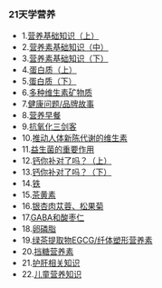 
### 21天学营养
* 1.[营养基础知识（上）](https://github.com/cary996/health/blob/master/day1/index.md)
* 2.[营养素基础知识（中）](https://github.com/cary996/health/blob/master/day2/index.md)
* 3.[营养素基础知识（下）](https://github.com/cary996/health/blob/master/day3/index.md)
* 4.[蛋白质（上）](https://github.com/cary996/health/blob/master/day4/index.md)
* 5.[蛋白质（下）](https://github.com/cary996/health/blob/master/day5/index.md)
* 6.[多种维生素矿物质](https://github.com/cary996/health/blob/master/day6/index.md)
* 7.[健康问题/品牌故事](https://github.com/cary996/health/blob/master/day7/index.md)
* 8.[营养早餐](https://github.com/cary996/health/blob/master/day8/index.md)
* 9.[抗氧化三剑客](https://github.com/cary996/health/blob/master/day9/index.md)
* 10.[推动人体新陈代谢的维生素](https://github.com/cary996/health/blob/master/day10/index.md)
* 11.[益生菌的重要作用](https://github.com/cary996/health/blob/master/day17/index.md)
* 12.[钙你补对了吗？（上）](https://github.com/cary996/health/blob/master/day11/index.md)
* 13.[钙你补对了吗？（下）](https://github.com/cary996/health/blob/master/day12/index.md)
* 14.[铁](https://github.com/cary996/health/blob/master/day13/index.md)
* 15.[茶黄素](https://github.com/cary996/health/blob/master/day14/index.md)
* 16.[银杏肉苁蓉、松果菊](https://github.com/cary996/health/blob/master/day15/index.md)
* 17.[GABA和酸枣仁](https://github.com/cary996/health/blob/master/day18/index.md)
* 18.[卵磷脂](https://github.com/cary996/health/blob/master/day16/index.md)
* 19.[绿茶提取物EGCG/纤体塑形营养素](https://github.com/cary996/health/blob/master/day19/index.md)
* 20.[挡糖营养素](https://github.com/cary996/health/blob/master/day20/index.md)
* 21.[护肝相关知识](https://github.com/cary996/health/blob/master/day21/index.md)
* 22.[儿童营养知识](https://github.com/cary996/health/blob/master/day22/index.md)